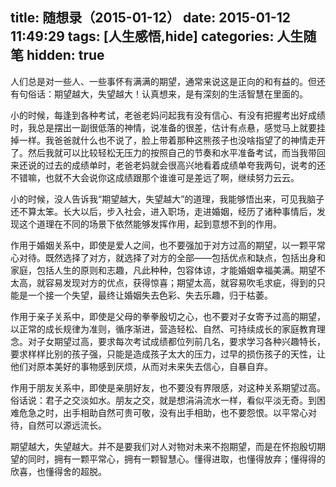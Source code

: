 title: 随想录（2015-01-12）
date: 2015-01-12 11:49:29
tags: [人生感悟,hide]
categories: 人生随笔
hidden: true
---
人们总是对一些人、一些事怀有满满的期望，通常来说这是正向的和有益的。但还有句俗话：期望越大，失望越大！认真想来，是有深刻的生活智慧在里面的。

小的时候，每逢到各种考试，老爸老妈问起我有没有信心、有没有把握考出好成绩时，我总是摆出一副很低落的神情，说准备的很差，估计有点悬，感觉马上就要挂掉一样。我爸爸就什么也不说了，脸上带着那种这熊孩子也没啥指望了的神情走开了。然后我就可以比较轻松无压力的按照自己的节奏和水平准备考试，而当我带回来还说的过去的成绩单时，老爸老妈就会很高兴地看着成绩单夸我两句，说考的还不错嘛，也就不大会说你这成绩跟那个谁谁可是差远了啊，继续努力云云。

小的时候，没人告诉我“期望越大，失望越大”的道理，我能够悟出来，可见我脑子还不算太笨。长大以后，步入社会，进入职场，走进婚姻，经历了诸种事情后，发现这个道理在不同的场景下依然能够发挥作用，起到意想不到的作用。

作用于婚姻关系中，即使是爱人之间，也不要强加于对方过高的期望，以一颗平常心对待。既然选择了对方，就选择了对方的全部——包括优点和缺点，包括出身和家庭，包括人生的原则和志趣，凡此种种，包容体谅，才能婚姻幸福美满。期望不太高，就容易发现对方的优点，获得惊喜；期望太高，就容易吹毛求疵，得到的只能是一个接一个失望，最终让婚姻失去色彩、失去乐趣，归于枯萎。

作用于亲子关系中，即使是父母的拳拳殷切之心，也不要对子女寄予过高的期望，以正常的成长规律为准则，循序渐进，营造轻松、自然、可持续成长的家庭教育理念。对子女期望过高，要求每次考试成绩都位列前几名，要求学习各种兴趣特长，要求样样比别的孩子强，只能是造成孩子太大的压力，过早的损伤孩子的天性，让他们对原本美好的事物感到厌烦，从而对未来失去信心，自暴自弃。

作用于朋友关系中，即使是亲朋好友，也不要没有界限感，对这种关系期望过高。俗话说：君子之交淡如水。朋友之交，就是想涓涓流水一样，看似平淡无奇。到困难危急之时，出手相助自然可贵可敬，没有出手相助，也不要怨恨。以平常心对待，自然可以源远流长。

期望越大，失望越大。并不是要我们对人对物对未来不抱期望，而是在怀抱殷切期望的同时，拥有一颗平常心，拥有一颗智慧心。懂得进取，也懂得放弃；懂得得的欣喜，也懂得舍的超脱。
